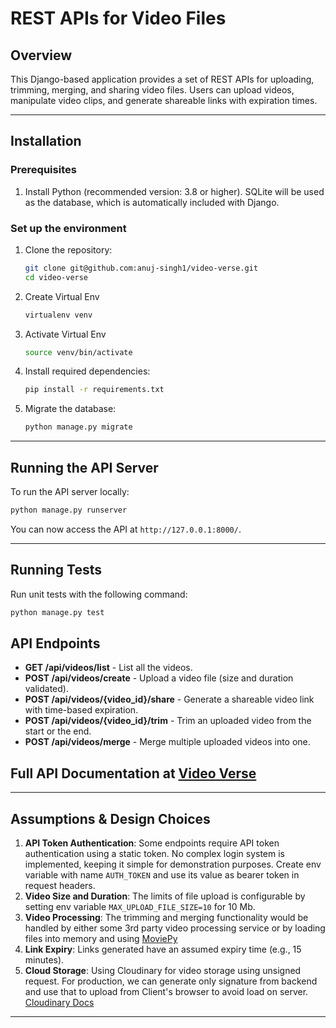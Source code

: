 
# REST APIs for Video Files

## Overview

This Django-based application provides a set of REST APIs for uploading, trimming, merging, and sharing video files. Users can upload videos, manipulate video clips, and generate shareable links with expiration times.


---

## Installation

### Prerequisites

1. Install Python (recommended version: 3.8 or higher).
 SQLite will be used as the database, which is automatically included with Django.

### Set up the environment

1. Clone the repository:
   ```bash
   git clone git@github.com:anuj-singh1/video-verse.git
   cd video-verse
   ```
2. Create Virtual Env
   ```bash
   virtualenv venv
   ```
3. Activate Virtual Env
   ```bash
   source venv/bin/activate
   ```
4. Install required dependencies:
   ```bash
   pip install -r requirements.txt
   ```
5. Migrate the database:
   ```bash
   python manage.py migrate
   ```
---

## Running the API Server

To run the API server locally:

```bash
python manage.py runserver
```

You can now access the API at `http://127.0.0.1:8000/`.

---

## Running Tests

Run unit tests with the following command:

```bash
python manage.py test
```

## API Endpoints

- **GET /api/videos/list** - List all the videos.
- **POST /api/videos/create** - Upload a video file (size and duration validated).
- **POST /api/videos/{video_id}/share** - Generate a shareable video link with time-based expiration.
- **POST /api/videos/{video_id}/trim** - Trim an uploaded video from the start or the end.
- **POST /api/videos/merge** - Merge multiple uploaded videos into one.



## Full API Documentation at [Video Verse](https://documenter.getpostman.com/view/15010018/2sAYQiBo5L)

---

## Assumptions & Design Choices

1. **API Token Authentication**: Some endpoints require API token authentication using a static token. No complex login system is implemented, keeping it simple for demonstration purposes. Create env variable with name `AUTH_TOKEN` and use its value as bearer token in request headers.
2. **Video Size and Duration**: The limits of file upload is configurable by setting env variable `MAX_UPLOAD_FILE_SIZE=10` for 10 Mb.
3. **Video Processing**: The trimming and merging functionality would be handled by either some 3rd party video processing service or by loading files into memory and using [MoviePy](https://zulko.github.io/moviepy/)
4. **Link Expiry**: Links generated have an assumed expiry time (e.g., 15 minutes).
5. **Cloud Storage**: Using Cloudinary for video storage using unsigned request. For production, we can generate only signature from backend and use that to upload from Client's browser to avoid load on server. [Cloudinary Docs](https://cloudinary.com/documentation/client_side_uploading)

---

